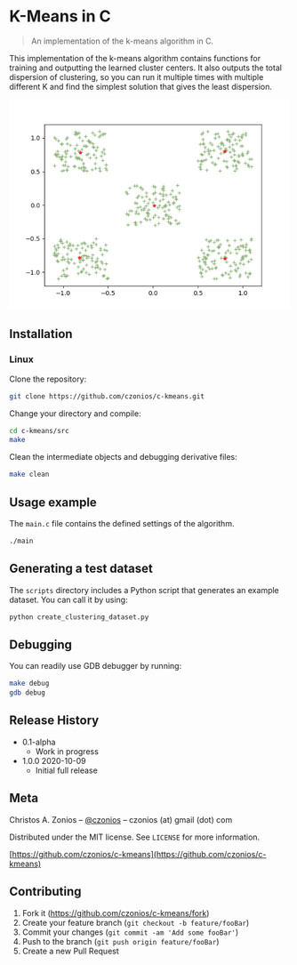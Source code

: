 # K-Means in C
> An implementation of the k-means algorithm in C.

<!-- [Project Website](https://czonios.github.io/c-kmeans) -->

This implementation of the k-means algorithm contains functions for training and outputting the learned cluster centers. It also outputs the total dispersion of clustering, so you can run it multiple times with multiple different K and find the simplest solution that gives the least dispersion.

![Learned centers for the example dataset](https://github.com/czonios/c-kmeans/blob/master/graphs/kmeans.png)

## Installation

### Linux

Clone the repository:

```sh
git clone https://github.com/czonios/c-kmeans.git
```

Change your directory and compile:

```sh
cd c-kmeans/src
make
```

Clean the intermediate objects and debugging derivative files:

```sh
make clean
```

## Usage example

The ``main.c`` file contains the defined settings of the algorithm.

```sh
./main
```

<!-- _For more examples and usage, please refer to the [Wiki][wiki]._ -->

## Generating a test dataset

The ``scripts`` directory includes a Python script that generates an example dataset. You can call it by using:

```sh
python create_clustering_dataset.py
```

## Debugging

You can readily use GDB debugger by running:

```sh
make debug
gdb debug
```

## Release History

* 0.1-alpha
    * Work in progress
* 1.0.0 2020-10-09
    * Initial full release

## Meta

Christos A. Zonios – [@czonios](https://czonios.github.io) – czonios (at) gmail (dot) com

Distributed under the MIT license. See ``LICENSE`` for more information.

[https://github.com/czonios/c-kmeans](https://github.com/czonios/c-kmeans)

## Contributing

1. Fork it (<https://github.com/czonios/c-kmeans/fork>)
2. Create your feature branch (`git checkout -b feature/fooBar`)
3. Commit your changes (`git commit -am 'Add some fooBar'`)
4. Push to the branch (`git push origin feature/fooBar`)
5. Create a new Pull Request

<!-- Markdown link & img dfn's -->
<!-- [travis-image]: https://img.shields.io/travis/dbader/node-datadog-metrics/master.svg?style=flat-square
[travis-url]: https://travis-ci.org/dbader/node-datadog-metrics -->
[wiki]: https://github.com/czonios/c-kmeans/wiki
